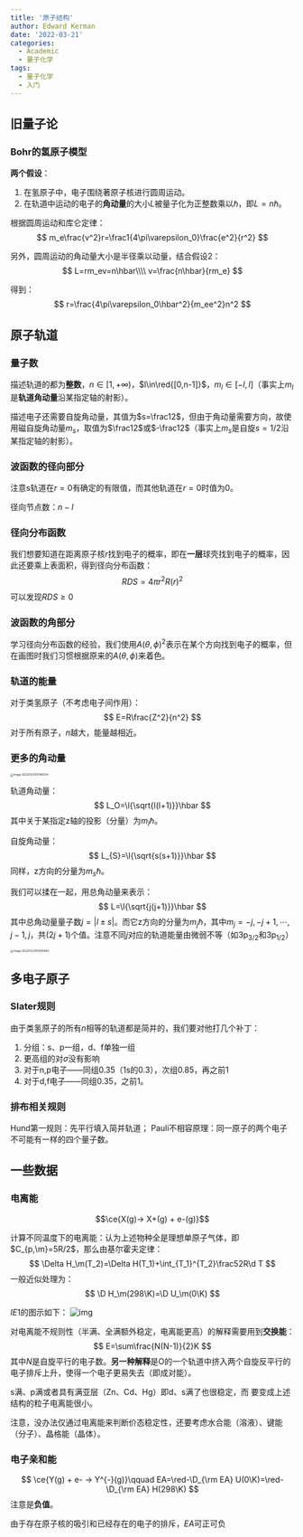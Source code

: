 ```yaml
---
title: '原子结构'
author: Edward Kerman
date: '2022-03-21'
categories:
  - Academic
  - 量子化学
tags:
  - 量子化学
  - 入门
---
```

<!-- \(
  \def\d{{\mathrm d}}
	\def\B{{\mathrm B}}
	\def\A{{\mathrm A}}
	\def\m{{\mathrm m}}
	\def\align #1{{\begin{align*} #1 \end{align*}}}
	\def\f #1#2{{\frac{\partial  #1}{\partial  #2}}}
	\def\l #1{{\left( #1\right)}}
	\def\red #1{{\color{red}{ #1}}}
	\def\green #1{{\color{green}{ #1}}}
	\def\blue #1{{\color{blue}{ #1}}}
	\def\bm #1{{\boldsymbol{ #1}}}
\) -->
## 旧量子论

### Bohr的氢原子模型

**两个假设**：
1. 在氢原子中，电子围绕著原子核进行圆周运动。
2. 在轨道中运动的电子的**角动量**的大小$L$被量子化为正整数乘以$\hbar$，即$L=n\hbar$。

根据圆周运动和库仑定律：
$$
m_e\frac{v^2}r=\frac1{4\pi\varepsilon_0}\frac{e^2}{r^2}
$$

另外，圆周运动的角动量大小是半径乘以动量，结合假设2：
$$
L=rm_ev=n\hbar\\\\
v=\frac{n\hbar}{rm_e}
$$

得到：
$$
r=\frac{4\pi\varepsilon_0\hbar^2}{m_ee^2}n^2
$$

## 原子轨道

### 量子数

描述轨道的都为**整数**，$n\in[1,+\infty)$，$l\in\red{[0,n-1]}$，$m_l\in[-l,l]$（事实上$m_l$是**轨道角动量**沿某指定轴的射影）。

描述电子还需要自旋角动量，其值为$s=\frac12$，但由于角动量需要方向，故使用磁自旋角动量$m_s$，取值为$\frac12$或$-\frac12$（事实上$m_s$是自旋$s=1/2$沿某指定轴的射影）。

### 波函数的径向部分

注意s轨道在$r=0$有确定的有限值，而其他轨道在$r=0$时值为0。

径向节点数：$n-l$

### 径向分布函数

我们想要知道在距离原子核$r$找到电子的概率，即在**一层**球壳找到电子的概率，因此还要乘上表面积，得到径向分布函数：
$$
RDS=4\pi r^2R(r)^2
$$
可以发现$RDS\ge0$

### 波函数的角部分

学习径向分布函数的经验，我们使用$A(\theta,\phi)^2$表示在某个方向找到电子的概率，但在画图时我们习惯根据原来的$A(\theta,\phi)$来着色。

### 轨道的能量

对于类氢原子（不考虑电子间作用）：
$$
E=R\frac{Z^2}{n^2}
$$
对于所有原子，$n$越大，能量越相近。

### 更多的角动量

<img src="https://tva1.sinaimg.cn/large/e6c9d24ely1h0ifiprwxtj20d80fiaam.jpg" alt="image-20220322100146204" style="zoom:33%;" />

轨道角动量：
$$
L_O=\l{\sqrt{l(l+1)}}\hbar
$$
其中关于某指定z轴的投影（分量）为$m_l\hbar$。

自旋角动量：
$$
L_{S}=\l{\sqrt{s(s+1)}}\hbar
$$
同样，z方向的分量为$m_s\hbar$。

我们可以揉在一起，用总角动量来表示：
$$
L=\l{\sqrt{j(j+1)}}\hbar
$$
其中总角动量量子数$j=|l\pm s|$。而它z方向的分量为$m_j\hbar$，其中$m_j=-j,-j+1,\cdots,j-1,j$，共$(2j+1)$个值。注意不同$j$对应的轨道能量由微弱不等（如$3\mathrm p_{3/2}$和$3\mathrm p_{1/2}$）

<img src="https://tva1.sinaimg.cn/large/e6c9d24ely1h0ifhpwth1j20nu0uagn4.jpg" alt="image-20220322100045684" style="zoom:33%;" />

## 多电子原子

### Slater规则

由于类氢原子的所有$n$相等的轨道都是简并的，我们要对他打几个补丁：

1. 分组：s、p一组，d、f单独一组
2. 更高组的对$\sigma$没有影响
3. 对于n,p电子——同组0.35（1s的0.3），次组0.85，再之前1
4. 对于d,f电子——同组0.35，之前1。

### 排布相关规则

Hund第一规则：先平行填入简并轨道；
Pauli不相容原理：同一原子的两个电子不可能有一样的四个量子数。

## 一些数据

### 电离能

$$\ce{X(g)-> X+(g) + e-(g)}$$

计算不同温度下的电离能：认为上述物种全是理想单原子气体，即$C_{p,\m}=5R/2$，那么由基尔霍夫定律：
$$
\Delta H_\m(T_2)=\Delta H(T_1)+\int_{T_1}^{T_2}\frac52R\d T
$$
一般近似处理为：
$$
\D H_\m(298\K)=\D U_\m(0\K)
$$

$IE1$的图示如下：
![img](https://tva1.sinaimg.cn/large/e6c9d24ely1h0ihgisfp4j21mv0sejvg.jpg)

对电离能不规则性（半满、全满额外稳定，电离能更高）的解释需要用到**交换能**：
$$
E=\sum\frac{N(N-1)}{2}K
$$
其中$N$是自旋平行的电子数。**另一种解释**是O的一个轨道中挤入两个自旋反平行的电子排斥上升，使得一个电子更易失去（即成对能）。

s满、p满或者具有满亚层（Zn、Cd、Hg）即d、s满了也很稳定，而
要变成上述结构的粒子电离能很小。

注意，没办法仅通过电离能来判断价态稳定性，还要考虑水合能（溶液）、键能（分子）、晶格能（晶体）。

### 电子亲和能

$$
\ce{Y(g) + e- -> Y^{-}(g)}\qquad EA=\red-\D_{\rm EA} U(0\K)=\red-\D_{\rm EA} H(298\K)
$$
注意是<strong>负值</strong>。

由于存在原子核的吸引和已经存在的电子的排斥，$EA$可正可负
